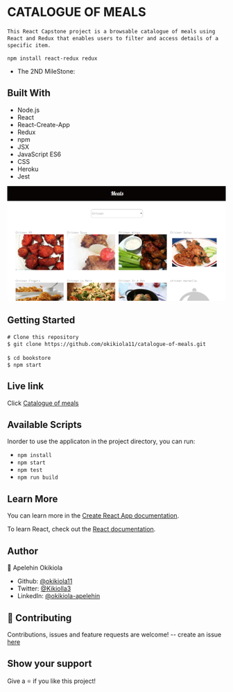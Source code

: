 # CATALOGUE OF MEALS

``` 
This React Capstone project is a browsable catalogue of meals using React and Redux that enables users to filter and access details of a specific item.
``` 

``` 
npm install react-redux redux 
```

- The 2ND MileStone:

## Built With
- Node.js
- React
- React-Create-App
- Redux
- npm
- JSX
- JavaScript ES6
- CSS
- Heroku
- Jest

![screenshot](src/assets/screenshot.png)

## Getting Started
```
# Clone this repository
$ git clone https://github.com/okikiola11/catalogue-of-meals.git

$ cd bookstore
$ npm start
```

## Live link
Click <a href="https://catalogue-of-meals.netlify.app/">Catalogue of meals</a>

## Available Scripts

Inorder to use the applicaton in the project directory, you can run:

- `npm install`
- `npm start`
- `npm test`
- `npm run build`

## Learn More

You can learn more in the [Create React App documentation](https://facebook.github.io/create-react-app/docs/getting-started).

To learn React, check out the [React documentation](https://reactjs.org/).


## Author

👤 Apelehin Okikiola

- Github: [@okikiola11](https://github.com/okikiola11)
- Twitter: [@Kikiolla3](https://twitter.com/Kikiolla3)
- LinkedIn: [@okikiola-apelehin](https://www.linkedin.com/in/okikiola-apelehin-459008122/)


## 🤝 Contributing
 Contributions, issues and feature requests are welcome!
 -- create an issue <a href="https://github.com/okikiola11/catalogue-of-meals/issues">here</a>

## Show your support 
Give a ⭐️ if you like this project!
